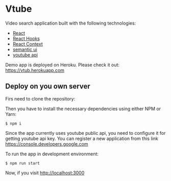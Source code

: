 

# Vtube
Video search application built with the following technologies:
* [React](https://facebook.github.io/react/)
* [React Hooks](https://reactjs.org/docs/hooks-intro.html)
* [React Context](https://reactjs.org/docs/context.html)
* [semantic ui](https://semantic-ui.com/)
* [youtube api](https://console.developers.google.com)


Demo app is deployed on Heroku. Please check it out: https://vtub.herokuapp.com


## Deploy on you own server

Firs need to clone the repository:

Then you have to install the necessary dependencies using either NPM or Yarn:
```
$ npm i
```

Since the app currently uses youtube public api, you need to configure it for getting youtube api key. You can register a new application from this link https://console.developers.google.com


To run the app in development environment:
```
$ npm run start
```


Now, if you visit [http://localhost:3000](http://localhost:3000) 

